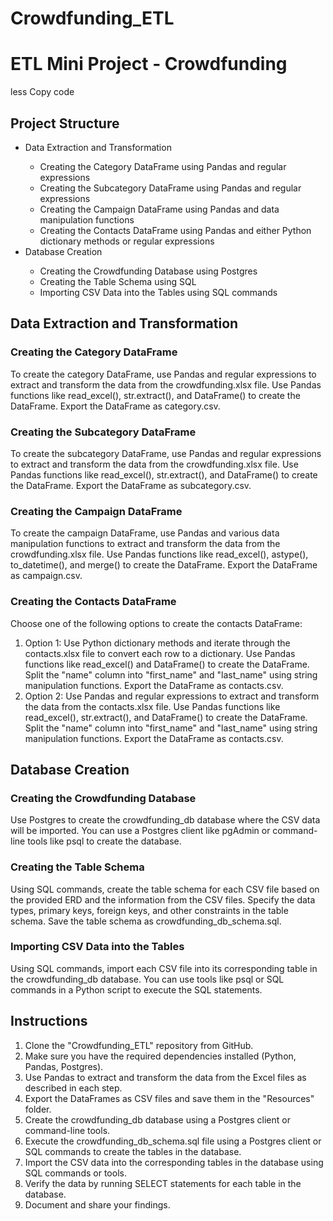 # Crowdfunding_ETL
<h1>ETL Mini Project - Crowdfunding</h1>
less
Copy code
<h2>Project Structure</h2>
<ul>
    <li>Data Extraction and Transformation</li>
    <ul>
        <li>Creating the Category DataFrame using Pandas and regular expressions</li>
        <li>Creating the Subcategory DataFrame using Pandas and regular expressions</li>
        <li>Creating the Campaign DataFrame using Pandas and data manipulation functions</li>
        <li>Creating the Contacts DataFrame using Pandas and either Python dictionary methods or regular expressions</li>
    </ul>
    <li>Database Creation</li>
    <ul>
        <li>Creating the Crowdfunding Database using Postgres</li>
        <li>Creating the Table Schema using SQL</li>
        <li>Importing CSV Data into the Tables using SQL commands</li>
    </ul>
</ul>

<h2>Data Extraction and Transformation</h2>

<h3>Creating the Category DataFrame</h3>
<p>To create the category DataFrame, use Pandas and regular expressions to extract and transform the data from the crowdfunding.xlsx file. Use Pandas functions like read_excel(), str.extract(), and DataFrame() to create the DataFrame. Export the DataFrame as category.csv.</p>

<h3>Creating the Subcategory DataFrame</h3>
<p>To create the subcategory DataFrame, use Pandas and regular expressions to extract and transform the data from the crowdfunding.xlsx file. Use Pandas functions like read_excel(), str.extract(), and DataFrame() to create the DataFrame. Export the DataFrame as subcategory.csv.</p>

<h3>Creating the Campaign DataFrame</h3>
<p>To create the campaign DataFrame, use Pandas and various data manipulation functions to extract and transform the data from the crowdfunding.xlsx file. Use Pandas functions like read_excel(), astype(), to_datetime(), and merge() to create the DataFrame. Export the DataFrame as campaign.csv.</p>

<h3>Creating the Contacts DataFrame</h3>
<p>Choose one of the following options to create the contacts DataFrame:</p>
<ol>
    <li>Option 1: Use Python dictionary methods and iterate through the contacts.xlsx file to convert each row to a dictionary. Use Pandas functions like read_excel() and DataFrame() to create the DataFrame. Split the "name" column into "first_name" and "last_name" using string manipulation functions. Export the DataFrame as contacts.csv.</li>
    <li>Option 2: Use Pandas and regular expressions to extract and transform the data from the contacts.xlsx file. Use Pandas functions like read_excel(), str.extract(), and DataFrame() to create the DataFrame. Split the "name" column into "first_name" and "last_name" using string manipulation functions. Export the DataFrame as contacts.csv.</li>
</ol>

<h2>Database Creation</h2>

<h3>Creating the Crowdfunding Database</h3>
<p>Use Postgres to create the crowdfunding_db database where the CSV data will be imported. You can use a Postgres client like pgAdmin or command-line tools like psql to create the database.</p>

<h3>Creating the Table Schema</h3>
<p>Using SQL commands, create the table schema for each CSV file based on the provided ERD and the information from the CSV files. Specify the data types, primary keys, foreign keys, and other constraints in the table schema. Save the table schema as crowdfunding_db_schema.sql.</p>

<h3>Importing CSV Data into the Tables</h3>
<p>Using SQL commands, import each CSV file into its corresponding table in the crowdfunding_db database. You can use tools like psql or SQL commands in a Python script to execute the SQL statements.</p>

<h2>Instructions</h2>
<ol>
    <li>Clone the "Crowdfunding_ETL" repository from GitHub.</li>
    <li>Make sure you have the required dependencies installed (Python, Pandas, Postgres).</li>
    <li>Use Pandas to extract and transform the data from the Excel files as described in each step.</li>
    <li>Export the DataFrames as CSV files and save them in the "Resources" folder.</li>
    <li>Create the crowdfunding_db database using a Postgres client or command-line tools.</li>
    <li>Execute the crowdfunding_db_schema.sql file using a Postgres client or SQL commands to create the tables in the database.</li>
    <li>Import the CSV data into the corresponding tables in the database using SQL commands or tools.</li>
    <li>Verify the data by running SELECT statements for each table in the database.</li>
    <li>Document and share your findings.</li>
</ol>
</body>
</html>